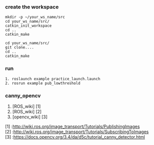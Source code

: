 ### create the workspace
```
mkdir -p ~/your_ws_name/src
cd your_ws_name/src/
catkin_init_workspace
cd ..     
catkin_make

cd your_ws_name/src/
git clone....
cd ..
catkin_make
```
### run
```
1. roslaunch example practice_launch.launch
2. rosrun example pub_lowthreshold
```
### canny_opencv
1. [ROS_wiki] [1]
2. [ROS_wiki] [2]
3. [opencv_wiki] [3]

[1] :http://wiki.ros.org/image_transport/Tutorials/PublishingImages  
[2] :http://wiki.ros.org/image_transport/Tutorials/SubscribingToImages  
[3] :https://docs.opencv.org/3.4/da/d5c/tutorial_canny_detector.html  
